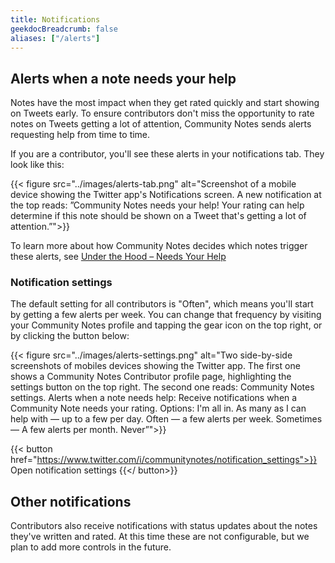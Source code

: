 ```yaml
---
title: Notifications
geekdocBreadcrumb: false
aliases: ["/alerts"]
---
```


## Alerts when a note needs your help

Notes have the most impact when they get rated quickly and start showing on Tweets early. To ensure contributors don't miss the opportunity to rate notes on Tweets getting a lot of attention, Community Notes sends alerts requesting help from time to time.

If you are a contributor, you'll see these alerts in your notifications tab. They look like this:

{{< figure src="../images/alerts-tab.png" alt="Screenshot of a mobile device showing the Twitter app's Notifications screen. A new notification at the top reads: ”Community Notes needs your help! Your rating can help determine if this note should be shown on a Tweet that's getting a lot of attention.”">}}

To learn more about how Community Notes decides which notes trigger these alerts, see [Under the Hood – Needs Your Help](./timeline-tabs.md)

### Notification settings

The default setting for all contributors is "Often", which means you'll start by getting a few alerts per week. You can change that frequency by visiting your Community Notes profile and tapping the gear icon on the top right, or by clicking the button below:

{{< figure src="../images/alerts-settings.png" alt="Two side-by-side screenshots of mobiles devices showing the Twitter app. The first one shows a Community Notes Contributor profile page, highlighting the settings button on the top right. The second one reads: Community Notes settings. Alerts when a note needs help: Receive notifications when a Community Note needs your rating. Options: I'm all in. As many as I can help with — up to a few per day. Often — a few alerts per week. Sometimes — A few alerts per month. Never”">}}

{{< button href="https://www.twitter.com/i/communitynotes/notification_settings">}} Open notification settings {{</ button>}}

## Other notifications

Contributors also receive notifications with status updates about the notes they've written and rated. At this time these are not configurable, but we plan to add more controls in the future.
